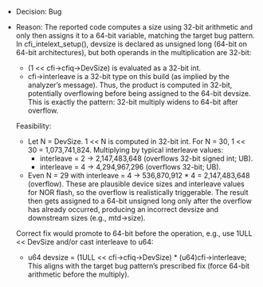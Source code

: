 - Decision: Bug
- Reason: The reported code computes a size using 32-bit arithmetic and only then assigns it to a 64-bit variable, matching the target bug pattern. In cfi_intelext_setup(), devsize is declared as unsigned long (64-bit on 64-bit architectures), but both operands in the multiplication are 32-bit:
  - (1 << cfi->cfiq->DevSize) is evaluated as a 32-bit int.
  - cfi->interleave is a 32-bit type on this build (as implied by the analyzer’s message).
  Thus, the product is computed in 32-bit, potentially overflowing before being assigned to the 64-bit devsize. This is exactly the pattern: 32-bit multiply widens to 64-bit after overflow.

  Feasibility:
  - Let N = DevSize. 1 << N is computed in 32-bit int. For N = 30, 1 << 30 = 1,073,741,824. Multiplying by typical interleave values:
    - interleave = 2 → 2,147,483,648 (overflows 32-bit signed int; UB).
    - interleave = 4 → 4,294,967,296 (overflows 32-bit; UB).
  - Even N = 29 with interleave = 4 → 536,870,912 * 4 = 2,147,483,648 (overflow).
  These are plausible device sizes and interleave values for NOR flash, so the overflow is realistically triggerable. The result then gets assigned to a 64-bit unsigned long only after the overflow has already occurred, producing an incorrect devsize and downstream sizes (e.g., mtd->size).

  Correct fix would promote to 64-bit before the operation, e.g., use 1ULL << DevSize and/or cast interleave to u64:
  - u64 devsize = (1ULL << cfi->cfiq->DevSize) * (u64)cfi->interleave;
  This aligns with the target bug pattern’s prescribed fix (force 64-bit arithmetic before the multiply).

